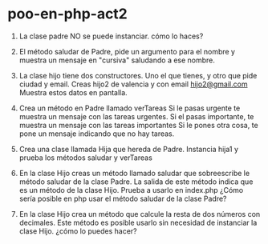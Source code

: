 # poo-en-php-act2
1. La clase padre NO se puede instanciar.
cómo lo haces?

2. El método saludar de Padre, pide un argumento para el nombre y muestra un mensaje en "cursiva" saludando a ese nombre.

3. La clase hijo tiene dos constructores. Uno el que tienes, y otro que pide ciudad y email.
Creas hijo2 de valencia y con email hijo2@gmail.com
Muestra estos datos en pantalla.

4. Crea un método en Padre llamado verTareas
Si le pasas urgente te muestra un mensaje con las tareas urgentes.
Si el pasas importante, te muestra un mensaje con las tareas importantes
Si le pones otra cosa, te pone un mensaje indicando que no hay tareas.

5. Crea una clase llamada Hija que hereda de Padre.
Instancia hija1 y prueba los métodos saludar y verTareas

6. En la clase Hijo creas un método llamado saludar que sobreescribe le método saludar de la clase Padre. La salida de este método indica que es un método de la clase Hijo.
Prueba a usarlo en index.php
¿Cómo sería posible en php usar el método saludar de la clase Padre?

7. En la clase Hijo crea un método que calcule la resta de dos números con decimales. Este método es posible usarlo sin necesidad de instanciar la clase Hijo. ¿cómo lo puedes hacer?
